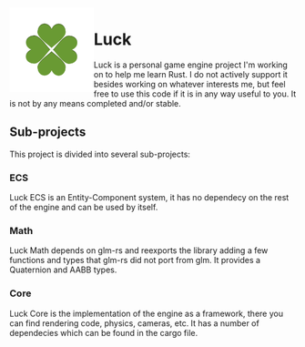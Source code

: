 <img align="left" width="148px" src="documentation/images/logo.png" />

# Luck

Luck is a personal game engine project I'm working on to help me learn Rust. I
do not actively support it besides working on whatever interests me, but feel
free to use this code if it is in any way useful to you. It is not by any means completed and/or stable.


## Sub-projects

This project is divided into several sub-projects:

### ECS

Luck ECS is an Entity-Component system, it has no dependecy on the rest of the
engine and can be used by itself.

### Math

Luck Math depends on glm-rs and reexports the library adding a few functions and
types that glm-rs did not port from glm. It provides a Quaternion and AABB
types.

### Core

 Luck Core is the implementation of the engine as a framework, there you can
 find rendering code, physics, cameras, etc. It has a number of dependecies
 which can be found in the cargo file.
